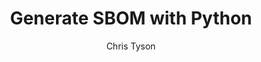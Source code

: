 ---
layout: post
repolink: "https://github.com/christyson/GenerateSBOM"
title: "Generate SBOM with Python"
description: "Python script to generate a Software Bill of Materials (SBOM) for an application in either CycloneDX or SPDX format."
author: "Chris Tyson"
author-link: "https://github.com/christyson"
content-type: "sbom"
repo: "github"
repo_title: "Generate SBOM with Python"
---